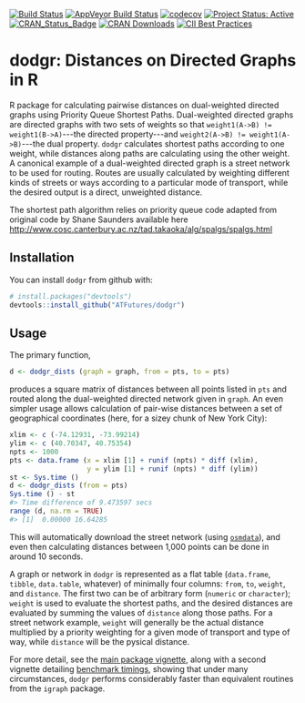 <!-- README.md is generated from README.Rmd. Please edit that file -->
[![Build Status](https://travis-ci.org/ATFutures/dodgr.svg)](https://travis-ci.org/ATFutures/dodgr) [![AppVeyor Build Status](https://ci.appveyor.com/api/projects/status/github/ATFutures/dodgr?branch=master&svg=true)](https://ci.appveyor.com/project/ATFutures/dodgr) [![codecov](https://codecov.io/gh/ATFutures/dodgr/branch/master/graph/badge.svg)](https://codecov.io/gh/ATFutures/dodgr) [![Project Status: Active](http://www.repostatus.org/badges/latest/active.svg)](http://www.repostatus.org/#active) [![CRAN\_Status\_Badge](http://www.r-pkg.org/badges/version/dodgr)](http://cran.r-project.org/web/packages/dodgr) [![CRAN Downloads](http://cranlogs.r-pkg.org/badges/grand-total/dodgr?color=orange)](http://cran.r-project.org/package=dodgr) [![CII Best Practices](https://bestpractices.coreinfrastructure.org/projects/1396/badge)](https://bestpractices.coreinfrastructure.org/projects/1396)

dodgr: Distances on Directed Graphs in R
========================================

R package for calculating pairwise distances on dual-weighted directed graphs using Priority Queue Shortest Paths. Dual-weighted directed graphs are directed graphs with two sets of weights so that `weight1(A->B) != weight1(B->A)`---the directed property---and `weight2(A->B) != weight1(A->B)`---the dual property. `dodgr` calculates shortest paths according to one weight, while distances along paths are calculating using the other weight. A canonical example of a dual-weighted directed graph is a street network to be used for routing. Routes are usually calculated by weighting different kinds of streets or ways according to a particular mode of transport, while the desired output is a direct, unweighted distance.

The shortest path algorithm relies on priority queue code adapted from original code by Shane Saunders available here <http://www.cosc.canterbury.ac.nz/tad.takaoka/alg/spalgs/spalgs.html>

Installation
------------

You can install `dodgr` from github with:

``` r
# install.packages("devtools")
devtools::install_github("ATFutures/dodgr")
```

Usage
-----

The primary function,

``` r
d <- dodgr_dists (graph = graph, from = pts, to = pts)
```

produces a square matrix of distances between all points listed in `pts` and routed along the dual-weighted directed network given in `graph`. An even simpler usage allows calculation of pair-wise distances between a set of geographical coordinates (here, for a sizey chunk of New York City):

``` r
xlim <- c (-74.12931, -73.99214)
ylim <- c (40.70347, 40.75354)
npts <- 1000
pts <- data.frame (x = xlim [1] + runif (npts) * diff (xlim),
                   y = ylim [1] + runif (npts) * diff (ylim))
st <- Sys.time ()
d <- dodgr_dists (from = pts)
Sys.time () - st
#> Time difference of 9.473597 secs
range (d, na.rm = TRUE)
#> [1]  0.00000 16.64285
```

This will automatically download the street network (using [`osmdata`](https://cran.r-project.org/package=osmdata)), and even then calculating distances between 1,000 points can be done in around 10 seconds.

A graph or network in `dodgr` is represented as a flat table (`data.frame`, `tibble`, `data.table`, whatever) of minimally four columns: `from`, `to`, `weight`, and `distance`. The first two can be of arbitrary form (`numeric` or `character`); `weight` is used to evaluate the shortest paths, and the desired distances are evaluated by summing the values of `distance` along those paths. For a street network example, `weight` will generally be the actual distance multiplied by a priority weighting for a given mode of transport and type of way, while `distance` will be the pysical distance.

For more detail, see the [main package vignette](https://ATFutures/dodgr/articles/dodgr.html), along with a second vignette detailing [benchmark timings](https://ATFutures/dodgr/articles/benchmark.html), showing that under many circumstances, `dodgr` performs considerably faster than equivalent routines from the `igraph` package.
